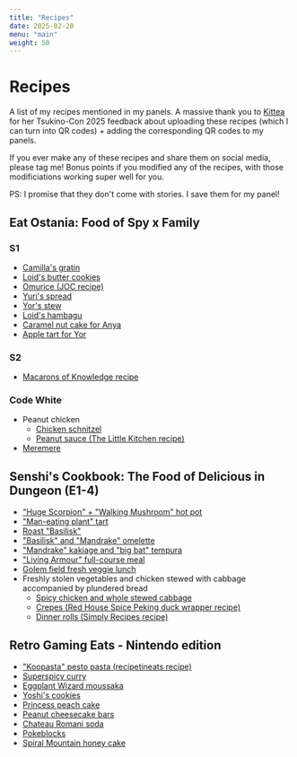 ```yaml
---
title: "Recipes"
date: 2025-02-20
menu: "main"
weight: 50
---
```


# Recipes

A list of my recipes mentioned in my panels. A massive thank you to [Kittea](https://bsky.app/profile/kittea.bsky.social) for her Tsukino-Con 2025 feedback about uploading these recipes (which I can turn into QR codes) + adding the corresponding QR codes to my panels.

If you ever make any of these recipes and share them on social media, please tag me! Bonus points if you modified any of the recipes, with those modificiations working super well for you. 

PS: I promise that they don't come with stories. I save them for my panel!

## Eat Ostania: Food of Spy x Family 

### S1
* [Camilla's gratin](spy_x_family/gratin)
* [Loid's butter cookies](https://old.reddit.com/r/SpyxFamily/comments/1f7frhn/i_made_the_cookies_from_s1e3/ll7exy6/?context=1)
* [Omurice (JOC recipe)](https://www.justonecookbook.com/omurice-japanese-omelette-rice/)
* [Yuri's spread](spy_x_family/yuris_spread)
* [Yor's stew](spy_x_family/yors_stew)
* [Loid's hambagu](spy_x_family/hambagu)
* [Caramel nut cake for Anya](spy_x_family/nut_cake)
* [Apple tart for Yor](spy_x_family/apple_tart)

### S2
* [Macarons of Knowledge recipe](spy_x_family/macarons-of-knowledge)

### Code White
* Peanut chicken
    * [Chicken schnitzel](spy_x_family/peanut-chicken-schnitzel)
    * [Peanut sauce (The Little Kitchen recipe)](https://www.thelittlekitchen.net/peanut-sauce/)
* [Meremere](spy_x_family/meremere)

## Senshi's Cookbook: The Food of Delicious in Dungeon (E1-4)

* ["Huge Scorpion" + "Walking Mushroom" hot pot](dungeon_meshi/scorpion-mushroom-hot-pot)
* ["Man-eating plant" tart](dungeon_meshi/man-eating-plant-tart)
* [Roast "Basilisk"](dungeon_meshi/roast-basilisk)
* ["Basilisk" and "Mandrake" omelette](dungeon_meshi/mandrake-basilisk-omelette)
* ["Mandrake" kakiage and "big bat" tempura](dungeon_meshi/mandrake-kakiage-bat-tempura)
* ["Living Armour" full-course meal](dungeon_meshi/living-armour-meal)
* [Golem field fresh veggie lunch](dungeon_meshi/golem-lunch)
* Freshly stolen vegetables and chicken stewed with cabbage accompanied by plundered bread
    * [Spicy chicken and whole stewed cabbage](spicy-chicken-and-whole-stewed-cabbage)
    * [Crepes (Red House Spice Peking duck wrapper recipe)](https://redhousespice.com/easy-chinese-tortilla/)
    * [Dinner rolls (Simply Recipes recipe)](https://www.simplyrecipes.com/quick-dinner-rolls-recipe-6744225)

## Retro Gaming Eats - Nintendo edition

* ["Koopasta" pesto pasta (recipetineats recipe)](https://www.recipetineats.com/pesto-pasta/)
* [Superspicy curry](nintendo/superspicy-curry)
* [Eggplant Wizard moussaka](nintendo/moussaka)
* [Yoshi's cookies](nintendo/yoshis-cookies)
* [Princess peach cake](nintendo/princess-peach-cake)
* [Peanut cheesecake bars](nintendo/peanut-cheese-bars)
* [Chateau Romani soda](nintendo/chateau-romani-soda)
* [Pokeblocks](nintendo/pokeblocks) 
* [Spiral Mountain honey cake](nintendo/spiral-mountain-cake)